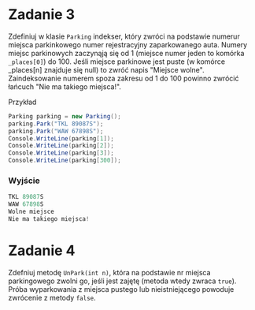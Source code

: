 # Zadanie 3
Zdefiniuj w klasie `Parking` indekser, który zwróci na podstawie numerur miejsca parkinkowego
numer rejestracyjny zaparkowanego auta. 
Numery miejsc parkinowych zaczynąją się od 1 (miejsce numer jeden to komórka `_places[0]`) do 100.
Jeśli miejsce parkinowe jest puste (w komórce _places[n] znajduje się null) to zwróć napis
"Miejsce wolne". Zaindeksowanie numerem spoza zakresu od 1 do 100 powinno zwrócić łańcuch "Nie ma takiego miejsca!". 

Przykład
```csharp
Parking parking = new Parking();
parking.Park("TKL 89087S");
parking.Park("WAW 67898S");
Console.WriteLine(parking[1]);
Console.WriteLine(parking[2]);
Console.WriteLine(parking[3]);
Console.WriteLine(parking[300]);
```

### Wyjście
```csharp
TKL 89087S
WAW 67898S
Wolne miejsce
Nie ma takiego miejsca!
```

# Zadanie 4
Zdefniuj metodę `UnPark(int n)`, która na podstawie nr miejsca parkingowego zwolni go, 
jeśli jest zajętę (metoda wtedy zwraca `true`). Próba wyparkowania z miejsca pustego lub nieistniejącego 
powoduje zwrócenie z metody `false`.

